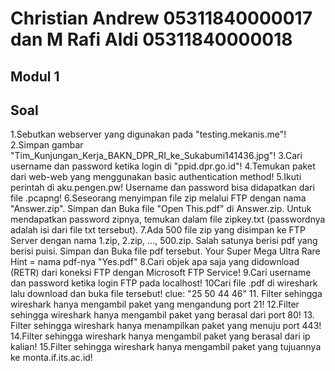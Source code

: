 # Christian Andrew 05311840000017 dan M Rafi Aldi 05311840000018
## Modul 1 
## Soal
1.Sebutkan webserver yang digunakan pada "testing.mekanis.me"!
2.Simpan gambar "Tim_Kunjungan_Kerja_BAKN_DPR_RI_ke_Sukabumi141436.jpg"!
3.Cari username dan password ketika login di "ppid.dpr.go.id"!
4.Temukan paket dari web-web yang menggunakan basic authentication method!
5.Ikuti perintah di aku.pengen.pw! Username dan password bisa didapatkan dari file .pcapng!
6.Seseorang menyimpan file zip melalui FTP dengan nama "Answer.zip". Simpan dan Buka file "Open This.pdf" di Answer.zip. Untuk mendapatkan password zipnya, temukan dalam file zipkey.txt (passwordnya adalah isi dari file txt tersebut).
7.Ada 500 file zip yang disimpan ke FTP Server dengan nama 1.zip, 2.zip, ..., 500.zip. Salah satunya berisi pdf yang berisi puisi. Simpan dan Buka file pdf tersebut.
 Your Super Mega Ultra Rare Hint = nama pdf-nya "Yes.pdf"
8.Cari objek apa saja yang didownload (RETR) dari koneksi FTP dengan Microsoft FTP Service!
9.Cari username dan password ketika login FTP pada localhost!
10Cari file .pdf di wireshark lalu download dan buka file tersebut!
clue: "25 50 44 46"
11. Filter sehingga wireshark hanya mengambil paket yang mengandung port 21!
12.Filter sehingga wireshark hanya mengambil paket yang berasal dari port 80!
13. Filter sehingga wireshark hanya menampilkan paket yang menuju port 443!
14.Filter sehingga wireshark hanya mengambil paket yang berasal dari ip kalian!
15.Filter sehingga wireshark hanya mengambil paket yang tujuannya ke monta.if.its.ac.id!

